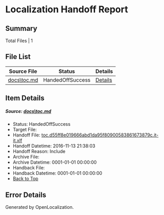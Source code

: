 # <a name='report-top'></a> Localization Handoff Report

## Summary
 Total Files | 1

## File List
 Source File | Status | Details 
 ----------- | ------ | ------- 
 [docs\toc.md](https://github.com/dotnet/docs/blob/1442cbafa04d57e7eb864c0697afef01413db168/docs/toc.md) | HandedOffSuccess | [Details](#d93f2ca1cffd632f0827bac59f879e8f1f647888507)

## Item Details
##### <a name='d93f2ca1cffd632f0827bac59f879e8f1f647888507'></a> Source: [docs\toc.md](https://github.com/dotnet/docs/blob/1442cbafa04d57e7eb864c0697afef01413db168/docs/toc.md)
* Status: HandedOffSuccess
* Target File: 
* Handoff File: [toc.d55ff8e019666abd1da95f80900583861673879c.it-it.xlf](https://github.com/dotnet/docs.handoff/blob/01eec2e2bc2fe169ce82091c146398e34613e8a0/ol-handoff/dotnet/docs.it-it/master/ht-p1/toc.d55ff8e019666abd1da95f80900583861673879c.it-it.xlf)
* Handoff Datetime: 2016-11-13 21:38:03
* Handoff Reason: Include
* Archive File: 
* Archive Datetime: 0001-01-01 00:00:00
* Handback File: 
* Handback Datetime: 0001-01-01 00:00:00
* [Back to Top](#report-top)


## Error Details

Generated by OpenLocalization.
